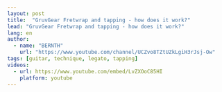 ```yaml
---
layout: post
title:  "GruvGear Fretwrap and tapping - how does it work?"
lead: "GruvGear Fretwrap and tapping - how does it work?"
lang: en
author:
  - name: "BERNTH"
    url: "https://www.youtube.com/channel/UCZvo8TZtUZkLgiH3rJsj-Ow"
tags: [guitar, technique, legato, tapping]
videos:
  - url: https://www.youtube.com/embed/LvZXOoC85HI
    platform: youtube
---
```

